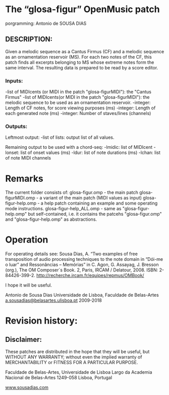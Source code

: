 # The “glosa-figur” OpenMusic patch

porgramming: Antonio de SOUSA DIAS


## DESCRIPTION:
Given a melodic sequence as a Cantus Firmus (CF) and a melodic sequence as an ornamentation reservoir (MS). For each two notes of the CF, this patch finds all excerpts belonging to MS whose extreme notes form the same interval.
The resulting data is prepared to be read by a score editor.

### Inputs:
-list of MIDIcents (or MIDI in the patch "glosa-figurMIDI"): the "Cantus Firmus"
-list of MIDIcents(or MIDI in the patch "glosa-figurMIDI"): the melodic sequence to be used as an ornamentation reservoir.
-integer: Length of CF notes, for score viewing purposes (ms)
-integer: Length of each generated note (ms)
-integer: Number of staves/lines (channels)

### Outputs:
Leftmost output:
-list of lists: output list of all values.

Remaining output to be used with a chord-seq:
-lmidic: list of MIDIcent
-lonset: list of onset values (ms)
-ldur: list of note durations (ms)
-lchan: list of note MIDI channels

# Remarks
The current folder consists of:
glosa-figur.omp - the main patch
glosa-figurMIDI.omp - a variant of the main patch (MIDI values as input)
glosa-figur-help.omp - a help patch containing an example and some operating mode instructions.
glosa-figur-help_ALL.omp - same as "glosa-figur-help.omp" but self-contained, i.e. it contains the patcehs "glosa-figur.omp" and "glosa-figur-help.omp" as abstractions.

# Operation
For operating details see:
Sousa Dias, A. “Two examples of free transposition of audio processing techniques to the note domain in “Dói-me o luar” and Ressonâncias – Memórias”
in
C. Agon, G. Assayag, J. Bresson (org.), The OM Composer´s Book. 2, Paris, IRCAM / Delatour, 2008.
ISBN: 2-84426-399-2.
http://recherche.ircam.fr/equipes/repmus/OMBook/


I hope it will be useful.

Antonio de Sousa Dias
Universidade de Lisboa, Faculdade de Belas-Artes
a.sousadias@belasartes.ulisboa.pt
2009-2018

# Revision history:




## Disclaimer:
These patches are distributed in the hope that they will be useful, but WITHOUT ANY WARRANTY; without even the implied warranty of MERCHANTABILITY or FITNESS FOR A PARTICULAR PURPOSE.

Faculdade de Belas-Artes,
Universidade de Lisboa
Largo da Academia Nacional de Belas-Artes
1249-058 Lisboa, Portugal

www.sousadias.com


